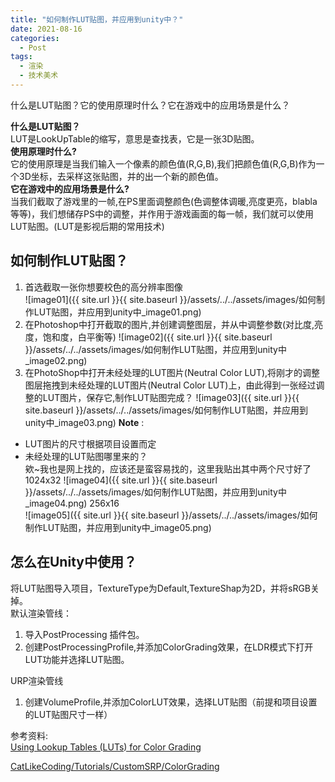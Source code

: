 ```yaml
---
title: "如何制作LUT贴图，并应用到unity中？"
date: 2021-08-16
categories:
  - Post
tags:
  - 渲染
  - 技术美术
---
```

什么是LUT贴图？它的使用原理时什么？它在游戏中的应用场景是什么？

**什么是LUT贴图？**    
LUT是LookUpTable的缩写，意思是查找表，它是一张3D贴图。  
**使用原理时什么?**  
它的使用原理是当我们输入一个像素的颜色值(R,G,B),我们把颜色值(R,G,B)作为一个3D坐标，去采样这张贴图，并的出一个新的颜色值。  
**它在游戏中的应用场景是什么?**  
当我们截取了游戏里的一帧,在PS里面调整颜色(色调整体调暖,亮度更亮，blabla等等)，我们想储存PS中的调整，并作用于游戏画面的每一帧，我们就可以使用LUT贴图。(LUT是影视后期的常用技术)
## 如何制作LUT贴图？
1. 首选截取一张你想要校色的高分辨率图像  
![image01]({{ site.url }}{{ site.baseurl }}/assets/../../assets/images/如何制作LUT贴图，并应用到unity中_image01.png)
2. 在Photoshop中打开截取的图片,并创建调整图层，并从中调整参数(对比度,亮度，饱和度，白平衡等)
![image02]({{ site.url }}{{ site.baseurl }}/assets/../../assets/images/如何制作LUT贴图，并应用到unity中_image02.png)
3. 在PhotoShop中打开未经处理的LUT图片(Neutral Color LUT),将刚才的调整图层拖拽到未经处理的LUT图片(Neutral Color LUT)上，由此得到一张经过调整的LUT图片，保存它,制作LUT贴图完成？
![image03]({{ site.url }}{{ site.baseurl }}/assets/../../assets/images/如何制作LUT贴图，并应用到unity中_image03.png)
**Note** :  
* LUT图片的尺寸根据项目设置而定
* 未经处理的LUT贴图哪里来的？  
欸~我也是网上找的，应该还是蛮容易找的，这里我贴出其中两个尺寸好了  
1024x32
![image04]({{ site.url }}{{ site.baseurl }}/assets/../../assets/images/如何制作LUT贴图，并应用到unity中_image04.png)
256x16  
![image05]({{ site.url }}{{ site.baseurl }}/assets/../../assets/images/如何制作LUT贴图，并应用到unity中_image05.png)
## 怎么在Unity中使用？
将LUT贴图导入项目，TextureType为Default,TextureShap为2D，并将sRGB关掉。  
默认渲染管线：
1. 导入PostProcessing 插件包。
2. 创建PostProcessingProfile,并添加ColorGrading效果，在LDR模式下打开LUT功能并选择LUT贴图。  

URP渲染管线  
1. 创建VolumeProfile,并添加ColorLUT效果，选择LUT贴图（前提和项目设置的LUT贴图尺寸一样）

参考资料:  
[Using Lookup Tables (LUTs) for Color Grading](https://docs.unrealengine.com/4.26/en-US/RenderingAndGraphics/PostProcessEffects/UsingLUTs/)  

[CatLikeCoding/Tutorials/CustomSRP/ColorGrading](https://catlikecoding.com/unity/tutorials/custom-srp/color-grading/)

